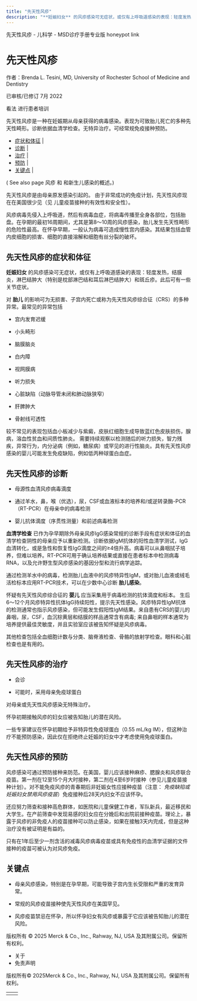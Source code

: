 ```yaml
---
title: "先天性风疹"
description: "**妊娠妇女** 的风疹感染可无症状，或仅有上呼吸道感染的表现：轻度发热，结膜炎，淋巴结肿大（特别是枕部淋巴结和耳后淋巴结肿大）和斑丘疹。此后可有一些关节症状。"
---
```


﻿先天性风疹 \- 儿科学 \- MSD诊疗手册专业版 honeypot link

# 先天性风疹

作者：Brenda L. Tesini, MD, University of Rochester School of Medicine and Dentistry

已审核/已修订 7月 2022

看法 进行患者培训

先天性风疹是一种在妊娠期从母亲获得的病毒感染。表现为可致胎儿死亡的多种先天性畸形。诊断依据血清学检查。无特异治疗。可经常规免疫接种预防。

- [症状和体征](#症状和体征_v1091529_zh) \|
- [诊断](#诊断_v1091533_zh) \|
- [治疗](#治疗_v1091546_zh) \|
- [预防](#预防_v1091555_zh) \|
- [关键点](#关键点_v23360306_zh) \|

( See also page 风疹 和 和新生儿感染的概述。)

先天性风疹是由母亲原发感染引起的。 由于非常成功的免疫计划，先天性风疹现在在美国很少见（见 儿童疫苗接种的有效性和安全性）。

风疹病毒先侵入上呼吸道，然后有病毒血症，将病毒传播至全身各部位，包括胎盘。在孕期的最初16周期间，尤其是第8～10周的风疹感染，胎儿发生先天性畸形的危险性最高。在怀孕早期，一般认为病毒可造成慢性宫内感染。其结果包括血管内皮细胞的损害、细胞的直接溶解和细胞有丝分裂的破坏。

## 先天性风疹的症状和体征

**妊娠妇女** 的风疹感染可无症状，或仅有上呼吸道感染的表现：轻度发热，结膜炎，淋巴结肿大（特别是枕部淋巴结和耳后淋巴结肿大）和斑丘疹。此后可有一些关节症状。

对 **胎儿** 的影响可为无损害、子宫内死亡或称为先天性风疹综合征（CRS）的多种异常。最常见的异常包括

- 宫内发育迟缓

- 小头畸形

- 脑膜脑炎

- 白内障

- 视网膜病

- 听力损失

- 心脏缺陷（动脉导管未闭和肺动脉狭窄）

- 肝脾肿大

- 骨射线可透性


较不常见的表现包括血小板减少与紫癜，皮肤红细胞生成导致蓝红色皮肤损伤，腺病，溶血性贫血和间质性肺炎。 需要持续观察以检测随后的听力损失，智力残疾，异常行为，内分泌病（例如，糖尿病）或罕见的进行性脑炎。具有先天性风疹感染的婴儿可能发生免疫缺陷，例如低丙种球蛋白血症。

## 先天性风疹的诊断

- 母源性血清风疹病毒滴度

- 通过羊水，鼻，喉（优选），尿，CSF或血液标本的培养和/或逆转录酶-PCR（RT-PCR）在母亲中的病毒检测

- 婴儿抗体滴度（序贯性测量）和前述病毒检测


**血清学检查** 已作为孕早期除外母亲风疹IgG感染常规的诊断手段有症状和体征的血清学检查阴性的母亲应予以重新检测。诊断依据IgM抗体的阳性血清学测试，IgG血清转化，或是急性和恢复性IgG滴度之间的≥4倍升高。病毒可以从鼻咽拭子培养，但难以培养。RT-PCR可用于确认培养结果或直接在患者标本中检测病毒RNA，以及允许野生型风疹感染的基因分型和流行病学追踪。

通过检测羊水中的病毒，检测胎儿血液中的风疹特异性IgM，或对胎儿血液或绒毛活检标本应用RT-PCR技术，可以在少数中心诊断 **胎儿感染**。

怀疑有先天性风疹综合征的 **婴儿** 应当采集用于病毒检测的抗体滴度和标本。 生后6～12个月风疹特异性抗体IgG持续阳性，提示先天性感染。风疹特异性IgM抗体的检测通常也指示风疹感染，但可能发生假阳性IgM结果。来自患有CRS的婴儿的鼻咽，尿，CSF，血沉棕黄层和结膜的样品通常含有病毒; 来自鼻咽的样本通常为培养提供最佳灵敏度，并且实验室应该被告知怀疑是风疹病毒。

其他检查包括全血细胞计数与分类、脑脊液检查、骨骼的放射学检查。眼科和心脏检查也是有用的。

## 先天性风疹的治疗

- 会诊

- 可能时，采用母亲免疫球蛋白


对母亲或先天性风疹感染无特殊治疗。

怀孕初期接触风疹的妇女应被告知胎儿的潜在风险。

一些专家建议在怀孕初期给予非特异性免疫球蛋白（0.55 mL/kg IM），但这种治疗不能预防感染，因此仅在拒绝终止妊娠的妇女中才考虑使用免疫球蛋白。

## 先天性风疹的预防

风疹感染可通过预防接种来防范。在美国，婴儿应该接种麻疹、腮腺炎和风疹联合疫苗。第一剂在12至15个月大时接种，第二剂在4至6岁时接种（参见儿童疫苗接种计划）。对不能免疫风疹的青春期后非妊娠女性应接种疫苗（注意： _免疫缺陷或妊娠妇女禁用风疹疫苗_）免疫接种后28天内妇女不应该怀孕。

还应努力筛查和接种高危群体，如医院和儿童保健工作者，军队新兵，最近移民和大学生。在产前筛查中发现易感的妇女应在分娩后和出院前接种疫苗。理论上，暴露于风疹的非免疫人的疫苗接种可以防止感染，如果在接触3天内完成，但是这种治疗没有被证明是有益的。

只有在1年后至少一剂含活的减毒风疹病毒疫苗或具有免疫性的血清学证据的文件接种的疫苗可被认为对风疹免疫。

## 关键点

- 母亲风疹感染，特别是在孕早期，可能导致子宫内生长受限和严重的发育异常。

- 常规的风疹疫苗接种使先天性风疹在美国罕见。

- 风疹疫苗禁忌在怀孕，所以怀孕妇女有风疹或暴露于它应该被告知胎儿的潜在风险。




版权所有 © 2025
Merck & Co., Inc., Rahway, NJ, USA 及其附属公司。保留所有权利。

- 关于
- 免责声明

版权所有© 2025Merck & Co., Inc., Rahway, NJ, USA 及其附属公司。保留所有权利。

|     |     |
| --- | --- |
|  |  |